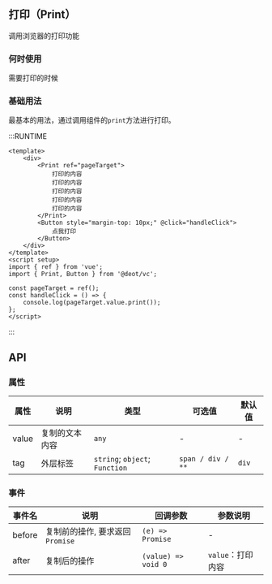 ## 打印（Print）
调用浏览器的打印功能

### 何时使用
需要打印的时候

### 基础用法
最基本的用法，通过调用组件的`print`方法进行打印。

:::RUNTIME
```vue
<template>
	<div>
		<Print ref="pageTarget">
			打印的内容
			打印的内容
			打印的内容
			打印的内容
			打印的内容
		</Print>
		<Button style="margin-top: 10px;" @click="handleClick">
			点我打印
		</Button>
	</div>
</template>
<script setup>
import { ref } from 'vue';
import { Print, Button } from '@deot/vc';

const pageTarget = ref();
const handleClick = () => {
	console.log(pageTarget.value.print());
};
</script>
```
:::

## API

### 属性

| 属性    | 说明      | 类型                              | 可选值               | 默认值   |
| ----- | ------- | ------------------------------- | ----------------- | ----- |
| value | 复制的文本内容 | `any`                           | -                 | -     |
| tag   | 外层标签    | `string`; `object`;  `Function` | `span / div / **` | `div` |


### 事件
| 事件名    | 说明                    | 回调参数                | 参数说明         |
| ------ | --------------------- | ------------------- | ------------ |
| before | 复制前的操作, 要求返回`Promise` | `(e) => Promise`    | -            |
| after  | 复制后的操作                | `(value) => void 0` | `value`：打印内容 |

